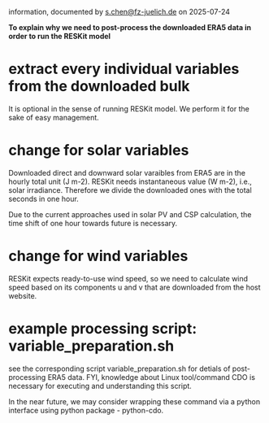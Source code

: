 information, documented by s.chen@fz-juelich.de on 2025-07-24

**To explain why we need to post-process the downloaded ERA5 data in order to run the RESKit model**

# extract every individual variables from the downloaded bulk
It is optional in the sense of running RESKit model. We perform it for the sake of easy management.

# change for solar variables
Downloaded direct and downward solar varaibles from ERA5 are in the hourly total unit (J m-2). RESKit needs instantaneous value (W m-2), i.e., solar irradiance. Therefore we divide the downloaded ones with the total seconds in one hour. 

Due to the current approaches used in solar PV and CSP calculation, the time shift of one hour towards future is necessary.

# change for wind variables
RESKit expects ready-to-use wind speed, so we need to calculate wind speed based on its components u and v that are downloaded from the host website.

# example processing script: variable_preparation.sh
see the corresponding script variable_preparation.sh for detials of post-processing ERA5 data. FYI, knowledge about Linux tool/command CDO is necessary for executing and understanding this script.

In the near future, we may consider wrapping these command via a python interface using python package - python-cdo.

